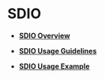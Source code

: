 # SDIO<a name="EN-US_TOPIC_0000001157479379"></a>

-   **[SDIO Overview](sdiooverview.md)**  

-   **[SDIO Usage Guidelines](sdiousage-guidelines.md)**  

-   **[SDIO Usage Example](sdiousage-example.md)**  


